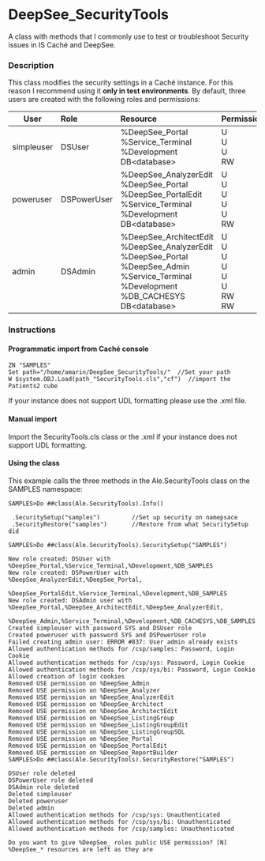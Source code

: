 # DeepSee_SecurityTools
A class with methods that I commonly use to test or troubleshoot Security issues in IS Caché and DeepSee.

### Description
This class modifies the security settings in a Caché instance. For this reason I recommend using it **only in test environments**. By default, three users are created with the following roles and permissions:  

| User        | Role        | Resource  | Permission   |
| ----------- |:----------- | :-------- | :----------- |
| simpleuser  | DSUser      | %DeepSee_Portal<br>%Service_Terminal<br>%Development<br>DB&lt;database> | U<br>U<br>U<br>RW |
| poweruser   | DSPowerUser | %DeepSee_AnalyzerEdit<br>%DeepSee_Portal<br>%DeepSee_PortalEdit<br>%Service_Terminal<br>%Development<br>DB&lt;database> | U<br>U<br>U<br>U<br>U<br>RW |
| admin       | DSAdmin     | %DeepSee_ArchitectEdit<br>%DeepSee_AnalyzerEdit<br>%DeepSee_Portal<br>%DeepSee_Admin<br>%Service_Terminal<br>%Development<br>%DB_CACHESYS<br>DB&lt;database> | U<br>U<br>U<br>U<br>U<br>U<br>RW<br>RW |


<!--
### Content

![Alt Text](https://github.com/aless80/DeepSee_SecurityTools/blob/master/img/.png)           
-->

### Instructions
#### Programmatic import from Caché console
```
ZN "SAMPLES"
Set path="/home/amarin/DeepSee_SecurityTools/"  //Set your path
W $system.OBJ.Load(path_"SecurityTools.cls","cf")  //import the Patients2 cube
```
If your instance does not support UDL formatting please use the .xml file.

#### Manual import
Import the SecurityTools.cls class or the .xml if your instance does not support UDL formatting. 

#### Using the class
This example calls the three methods in the Ale.SecurityTools class on the SAMPLES namespace: 

```
SAMPLES>Do ##class(Ale.SecurityTools).Info()

 .SecuritySetup("samples")         //Set up security on namepsace
 .SecurityRestore("samples")       //Restore from what SecuritySetup did

SAMPLES>Do ##class(Ale.SecurityTools).SecuritySetup("SAMPLES")

New role created: DSUser with %DeepSee_Portal,%Service_Terminal,%Development,%DB_SAMPLES
New role created: DSPowerUser with %DeepSee_AnalyzerEdit,%DeepSee_Portal,
                                   %DeepSee_PortalEdit,%Service_Terminal,%Development,%DB_SAMPLES
New role created: DSAdmin user with %DeepSee_Portal,%DeepSee_ArchitectEdit,%DeepSee_AnalyzerEdit,
                                    %DeepSee_Admin,%Service_Terminal,%Development,%DB_CACHESYS,%DB_SAMPLES
Created simpleuser with password SYS and DSUser role
Created poweruser with password SYS and DSPowerUser role
Failed creating admin user: ERROR #837: User admin already exists
Allowed authentication methods for /csp/samples: Password, Login Cookie
Allowed authentication methods for /csp/sys: Password, Login Cookie
Allowed authentication methods for /csp/sys/bi: Password, Login Cookie
Allowed creation of login cookies
Removed USE permission on %DeepSee_Admin
Removed USE permission on %DeepSee_Analyzer
Removed USE permission on %DeepSee_AnalyzerEdit
Removed USE permission on %DeepSee_Architect
Removed USE permission on %DeepSee_ArchitectEdit
Removed USE permission on %DeepSee_ListingGroup
Removed USE permission on %DeepSee_ListingGroupEdit
Removed USE permission on %DeepSee_ListingGroupSQL
Removed USE permission on %DeepSee_Portal
Removed USE permission on %DeepSee_PortalEdit
Removed USE permission on %DeepSee_ReportBuilder
SAMPLES>Do ##class(Ale.SecurityTools).SecurityRestore("SAMPLES")

DSUser role deleted
DSPowerUser role deleted
DSAdmin role deleted
Deleted simpleuser
Deleted poweruser
Deleted admin
Allowed authentication methods for /csp/sys: Unauthenticated
Allowed authentication methods for /csp/sys/bi: Unauthenticated
Allowed authentication methods for /csp/samples: Unauthenticated

Do you want to give %DeepSee_ roles public USE permission? [N] 
%DeepSee_* resources are left as they are

```
